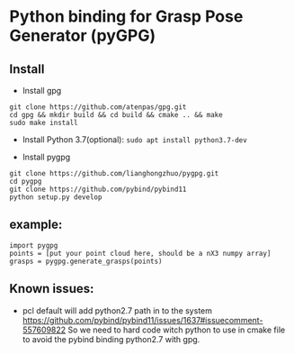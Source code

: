 # Python binding for Grasp Pose Generator (pyGPG)

## Install
- Install gpg
```
git clone https://github.com/atenpas/gpg.git
cd gpg && mkdir build && cd build && cmake .. && make
sudo make install
```
- Install Python 3.7(optional):
`sudo apt install python3.7-dev`

- Install pygpg
```
git clone https://github.com/lianghongzhuo/pygpg.git
cd pygpg
git clone https://github.com/pybind/pybind11
python setup.py develop
```

## example:
```
import pygpg
points = [put your point cloud here, should be a nX3 numpy array]
grasps = pygpg.generate_grasps(points)
```

## Known issues:
- pcl default will add python2.7 path in to the system https://github.com/pybind/pybind11/issues/1637#issuecomment-557609822
  So we need to hard code witch python to use in cmake file to avoid the pybind binding python2.7 with gpg.
